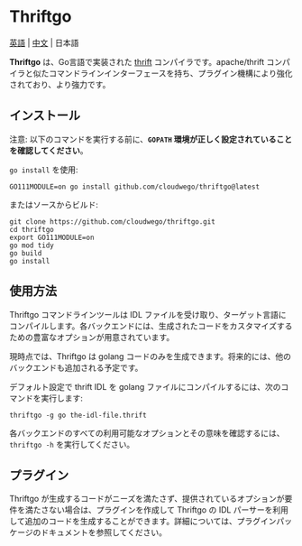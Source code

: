 # Thriftgo

[英語](README.md) | [中文](README_cn.md) | 日本語

**Thriftgo** は、Go言語で実装された [thrift](https://thrift.apache.org/docs/idl) コンパイラです。apache/thrift コンパイラと似たコマンドラインインターフェースを持ち、プラグイン機構により強化されており、より強力です。

## インストール

注意: 以下のコマンドを実行する前に、**`GOPATH` 環境が正しく設定されていることを確認してください**。

`go install` を使用:

`GO111MODULE=on go install github.com/cloudwego/thriftgo@latest`

またはソースからビルド:

```shell
git clone https://github.com/cloudwego/thriftgo.git
cd thriftgo
export GO111MODULE=on
go mod tidy
go build
go install
```

## 使用方法

Thriftgo コマンドラインツールは IDL ファイルを受け取り、ターゲット言語にコンパイルします。各バックエンドには、生成されたコードをカスタマイズするための豊富なオプションが用意されています。

現時点では、Thriftgo は golang コードのみを生成できます。将来的には、他のバックエンドも追加される予定です。

デフォルト設定で thrift IDL を golang ファイルにコンパイルするには、次のコマンドを実行します:

```shell
thriftgo -g go the-idl-file.thrift
```

各バックエンドのすべての利用可能なオプションとその意味を確認するには、`thriftgo -h` を実行してください。

## プラグイン

Thriftgo が生成するコードがニーズを満たさず、提供されているオプションが要件を満たさない場合は、プラグインを作成して Thriftgo の IDL パーサーを利用して追加のコードを生成することができます。詳細については、プラグインパッケージのドキュメントを参照してください。
